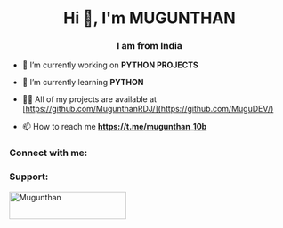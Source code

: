 <h1 align="center">Hi 👋, I'm MUGUNTHAN</h1>
<h3 align="center">I am from India</h3>

- 🔭 I’m currently working on **PYTHON PROJECTS**

- 🌱 I’m currently learning **PYTHON**

- 👨‍💻 All of my projects are available at [https://github.com/MugunthanRDJ/](https://github.com/MuguDEV/)

- 📫 How to reach me **https://t.me/mugunthan_10b**

<h3 align="left">Connect with me:</h3>
<p align="left">
</p>




<h3 align="left">Support:</h3>
<p><a href="https://www.buymeacoffee.com/Mugunthan"> <img align="left" src="https://cdn.buymeacoffee.com/buttons/v2/default-yellow.png" height="50" width="210" alt="Mugunthan" /></a></p><br><br>
